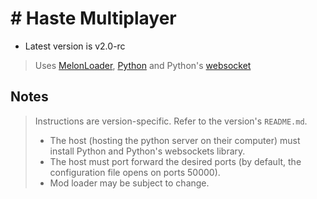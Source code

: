 # # Haste Multiplayer
- Latest version is v2.0-rc
> Uses [MelonLoader](https://melonloader.org/), [Python](https://www.python.org/) and Python's [websocket](https://pypi.org/project/websockets/)

## Notes
> Instructions are version-specific. Refer to the version's `README.md`.
> - The host (hosting the python server on their computer) must install Python and Python's websockets library.
> - The host must port forward the desired ports (by default, the configuration file opens on ports 50000).
> - Mod loader may be subject to change.
